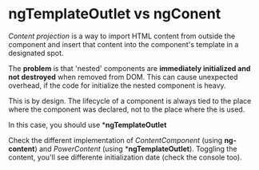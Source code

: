 # ngTemplateOutlet vs ngConent
  
*Content projection* is a way to import HTML content from outside the component and insert that content into the component's template in a designated spot.

The **problem** is that 'nested' components are **immediately initialized and not destroyed** when removed from DOM.
This can cause unexpected overhead, if the code for initialize the nested component is heavy.
  
This is by design. The lifecycle of a component is always tied to the place where the component was declared, not to the place where the <ng-content> is used.

In this case, you should use ***ngTemplateOutlet**

Check the different implementation of *ContentComponent* (using **ng-content**) and *PowerContent* (using ***ngTemplateOutlet**).
Toggling the content, you'll see differente initialization date (check the console too).